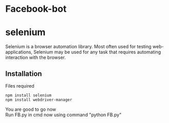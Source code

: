 # Facebook-bot

# selenium

Selenium is a browser automation library. Most often used for testing
web-applications, Selenium may be used for any task that requires automating
interaction with the browser.

## Installation

Files required

    npm install selenium
    npm install webdriver-manager
  
You are good to go now
<br>
Run FB.py in cmd now using command "python FB.py"
